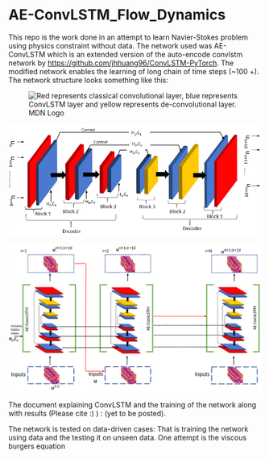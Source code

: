 # AE-ConvLSTM_Flow_Dynamics

This repo is the work done in an attempt to learn Navier-Stokes problem using physics constraint without data. The network used was AE-ConvLSTM which is an extended version of the auto-encode convlstm network by https://github.com/jhhuang96/ConvLSTM-PyTorch. The modified network enables the learning of long chain of time steps (~100 +). The network structure looks something like this:

<figure>
  <img
  src="https://github.com/kakkapriyesh/AE-ConvLSTM_Flow_Dynamics/blob/main/AE-ConvLSTM.PNG" width="200" height="400"
  alt="Red represents classical convolutional layer, blue represents ConvLSTM layer and yellow represents de-convolutional layer.">
  <figcaption>MDN Logo</figcaption>
</figure>

![Red represents classical convolutional layer, blue represents ConvLSTM layer and yellow represents de-convolutional layer](AE-ConvLSTM.PNG)

![Hidden states being passed from one AE-ConvLSTM Module's encoder to another (Module is rolled out). r is the Module sequence number, and $l$ is number of prediction in a single Module](AE-ConvLSTM_Rollout.PNG)



The document explaining ConvLSTM and the training of the network along with results (Please cite :) ) : (yet to be posted).

The network is tested on data-driven cases: That is training the network using data and the testing it on unseen data. One attempt is the viscous burgers equation 
